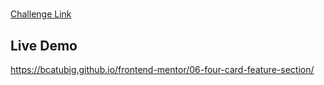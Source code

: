 #

[Challenge Link](https://www.frontendmentor.io/challenges/four-card-feature-section-weK1eFYK)

## Live Demo

https://bcatubig.github.io/frontend-mentor/06-four-card-feature-section/
